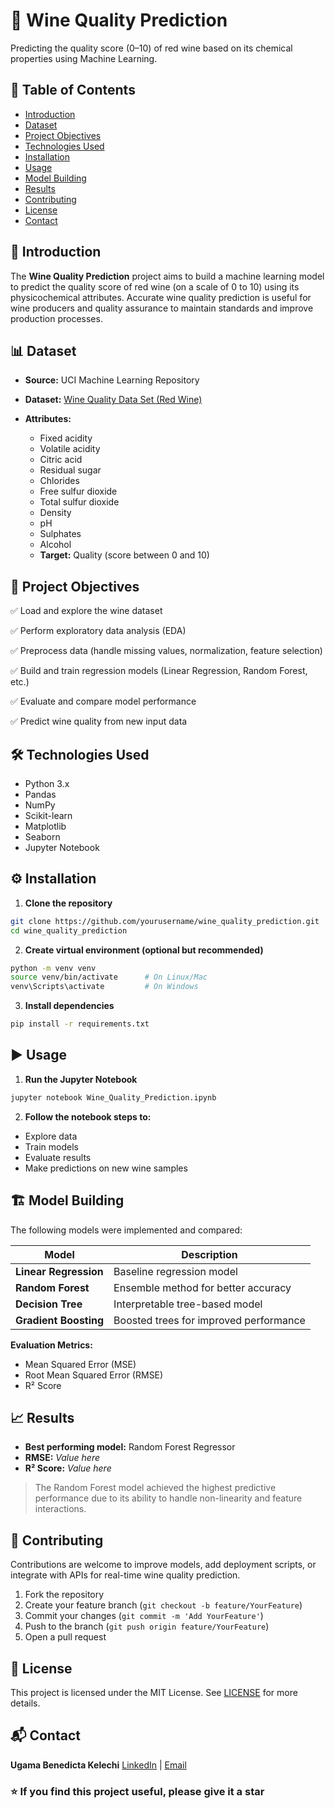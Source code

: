 

# 🍷 Wine Quality Prediction

Predicting the quality score (0–10) of red wine based on its chemical properties using Machine Learning.

## 📑 Table of Contents

* [Introduction](#introduction)
* [Dataset](#dataset)
* [Project Objectives](#project-objectives)
* [Technologies Used](#technologies-used)
* [Installation](#installation)
* [Usage](#usage)
* [Model Building](#model-building)
* [Results](#results)
* [Contributing](#contributing)
* [License](#license)
* [Contact](#contact)

## 📝 Introduction

The **Wine Quality Prediction** project aims to build a machine learning model to predict the quality score of red wine (on a scale of 0 to 10) using its physicochemical attributes. Accurate wine quality prediction is useful for wine producers and quality assurance to maintain standards and improve production processes.



## 📊 Dataset

* **Source:** UCI Machine Learning Repository
* **Dataset:** [Wine Quality Data Set (Red Wine)](https://archive.ics.uci.edu/ml/datasets/Wine+Quality)
* **Attributes:**

  * Fixed acidity
  * Volatile acidity
  * Citric acid
  * Residual sugar
  * Chlorides
  * Free sulfur dioxide
  * Total sulfur dioxide
  * Density
  * pH
  * Sulphates
  * Alcohol
  * **Target:** Quality (score between 0 and 10)



## 🎯 Project Objectives

✅ Load and explore the wine dataset

✅ Perform exploratory data analysis (EDA)

✅ Preprocess data (handle missing values, normalization, feature selection)

✅ Build and train regression models (Linear Regression, Random Forest, etc.)

✅ Evaluate and compare model performance

✅ Predict wine quality from new input data



## 🛠️ Technologies Used

* Python 3.x
* Pandas
* NumPy
* Scikit-learn
* Matplotlib
* Seaborn
* Jupyter Notebook



## ⚙️ Installation

1. **Clone the repository**

```bash
git clone https://github.com/yourusername/wine_quality_prediction.git
cd wine_quality_prediction
```

2. **Create virtual environment (optional but recommended)**

```bash
python -m venv venv
source venv/bin/activate      # On Linux/Mac
venv\Scripts\activate         # On Windows
```

3. **Install dependencies**

```bash
pip install -r requirements.txt
```



## ▶️ Usage

1. **Run the Jupyter Notebook**

```bash
jupyter notebook Wine_Quality_Prediction.ipynb
```

2. **Follow the notebook steps to:**

* Explore data
* Train models
* Evaluate results
* Make predictions on new wine samples



## 🏗️ Model Building

The following models were implemented and compared:

| Model                 | Description                            |
| --------------------- | -------------------------------------- |
| **Linear Regression** | Baseline regression model              |
| **Random Forest**     | Ensemble method for better accuracy    |
| **Decision Tree**     | Interpretable tree-based model         |
| **Gradient Boosting** | Boosted trees for improved performance |

**Evaluation Metrics:**

* Mean Squared Error (MSE)
* Root Mean Squared Error (RMSE)
* R² Score



## 📈 Results

* **Best performing model:** Random Forest Regressor
* **RMSE:** *Value here*
* **R² Score:** *Value here*

> The Random Forest model achieved the highest predictive performance due to its ability to handle non-linearity and feature interactions.



## 🤝 Contributing

Contributions are welcome to improve models, add deployment scripts, or integrate with APIs for real-time wine quality prediction.

1. Fork the repository
2. Create your feature branch (`git checkout -b feature/YourFeature`)
3. Commit your changes (`git commit -m 'Add YourFeature'`)
4. Push to the branch (`git push origin feature/YourFeature`)
5. Open a pull request



## 📄 License

This project is licensed under the MIT License. See [LICENSE](LICENSE) for more details.



## 📬 Contact

**Ugama Benedicta Kelechi**
[LinkedIn](www.linkedin.com/in/ugama-benedicta-kelechi-codergirl-103041300) | [Email](mailto:ugamakelechi501@gmail.com.com)



### ⭐️ If you find this project useful, please give it a star




